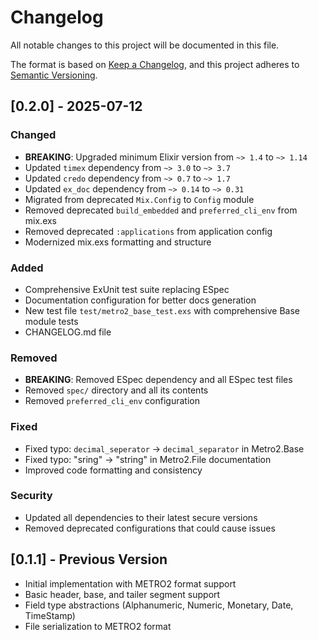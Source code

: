 # Changelog

All notable changes to this project will be documented in this file.

The format is based on [Keep a Changelog](https://keepachangelog.com/en/1.0.0/),
and this project adheres to [Semantic Versioning](https://semver.org/spec/v2.0.0.html).

## [0.2.0] - 2025-07-12

### Changed
- **BREAKING**: Upgraded minimum Elixir version from `~> 1.4` to `~> 1.14`
- Updated `timex` dependency from `~> 3.0` to `~> 3.7`
- Updated `credo` dependency from `~> 0.7` to `~> 1.7`
- Updated `ex_doc` dependency from `~> 0.14` to `~> 0.31`
- Migrated from deprecated `Mix.Config` to `Config` module
- Removed deprecated `build_embedded` and `preferred_cli_env` from mix.exs
- Removed deprecated `:applications` from application config
- Modernized mix.exs formatting and structure

### Added
- Comprehensive ExUnit test suite replacing ESpec
- Documentation configuration for better docs generation
- New test file `test/metro2_base_test.exs` with comprehensive Base module tests
- CHANGELOG.md file

### Removed
- **BREAKING**: Removed ESpec dependency and all ESpec test files
- Removed `spec/` directory and all its contents
- Removed `preferred_cli_env` configuration

### Fixed
- Fixed typo: `decimal_seperator` → `decimal_separator` in Metro2.Base
- Fixed typo: "sring" → "string" in Metro2.File documentation
- Improved code formatting and consistency

### Security
- Updated all dependencies to their latest secure versions
- Removed deprecated configurations that could cause issues

## [0.1.1] - Previous Version
- Initial implementation with METRO2 format support
- Basic header, base, and tailer segment support
- Field type abstractions (Alphanumeric, Numeric, Monetary, Date, TimeStamp)
- File serialization to METRO2 format 